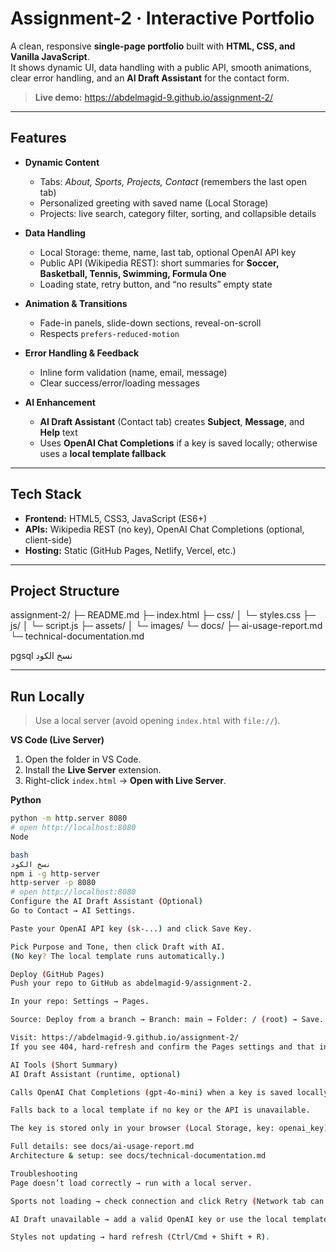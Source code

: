 # Assignment-2 · Interactive Portfolio

A clean, responsive **single-page portfolio** built with **HTML, CSS, and Vanilla JavaScript**.  
It shows dynamic UI, data handling with a public API, smooth animations, clear error handling, and an **AI Draft Assistant** for the contact form.

> **Live demo:** https://abdelmagid-9.github.io/assignment-2/

---

## Features

- **Dynamic Content**
  - Tabs: *About, Sports, Projects, Contact* (remembers the last open tab)
  - Personalized greeting with saved name (Local Storage)
  - Projects: live search, category filter, sorting, and collapsible details

- **Data Handling**
  - Local Storage: theme, name, last tab, optional OpenAI API key
  - Public API (Wikipedia REST): short summaries for **Soccer, Basketball, Tennis, Swimming, Formula One**
  - Loading state, retry button, and “no results” empty state

- **Animation & Transitions**
  - Fade-in panels, slide-down sections, reveal-on-scroll
  - Respects `prefers-reduced-motion`

- **Error Handling & Feedback**
  - Inline form validation (name, email, message)
  - Clear success/error/loading messages

- **AI Enhancement**
  - **AI Draft Assistant** (Contact tab) creates **Subject**, **Message**, and **Help** text
  - Uses **OpenAI Chat Completions** if a key is saved locally; otherwise uses a **local template fallback**

---

## Tech Stack

- **Frontend:** HTML5, CSS3, JavaScript (ES6+)
- **APIs:** Wikipedia REST (no key), OpenAI Chat Completions (optional, client-side)
- **Hosting:** Static (GitHub Pages, Netlify, Vercel, etc.)

---

## Project Structure

assignment-2/
├─ README.md
├─ index.html
├─ css/
│ └─ styles.css
├─ js/
│ └─ script.js
├─ assets/
│ └─ images/
└─ docs/
├─ ai-usage-report.md
└─ technical-documentation.md

pgsql
نسخ الكود

---

## Run Locally

> Use a local server (avoid opening `index.html` with `file://`).

**VS Code (Live Server)**
1. Open the folder in VS Code.
2. Install the **Live Server** extension.
3. Right-click `index.html` → **Open with Live Server**.

**Python**
```bash
python -m http.server 8080
# open http://localhost:8080
Node

bash
نسخ الكود
npm i -g http-server
http-server -p 8080
# open http://localhost:8080
Configure the AI Draft Assistant (Optional)
Go to Contact → AI Settings.

Paste your OpenAI API key (sk-...) and click Save Key.

Pick Purpose and Tone, then click Draft with AI.
(No key? The local template runs automatically.)

Deploy (GitHub Pages)
Push your repo to GitHub as abdelmagid-9/assignment-2.

In your repo: Settings → Pages.

Source: Deploy from a branch → Branch: main → Folder: / (root) → Save.

Visit: https://abdelmagid-9.github.io/assignment-2/
If you see 404, hard-refresh and confirm the Pages settings and that index.html is in the repo root.

AI Tools (Short Summary)
AI Draft Assistant (runtime, optional)

Calls OpenAI Chat Completions (gpt-4o-mini) when a key is saved locally.

Falls back to a local template if no key or the API is unavailable.

The key is stored only in your browser (Local Storage, key: openai_key).

Full details: see docs/ai-usage-report.md
Architecture & setup: see docs/technical-documentation.md

Troubleshooting
Page doesn’t load correctly → run with a local server.

Sports not loading → check connection and click Retry (Network tab can help).

AI Draft unavailable → add a valid OpenAI key or use the local template.

Styles not updating → hard refresh (Ctrl/Cmd + Shift + R).
